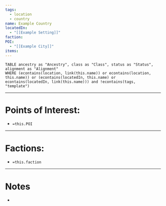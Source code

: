 ```yaml
---
tags:
  - location
  - country
name: Example Country
locatedIn:
  - "[[Example Setting]]"
faction: 
POI:
  - "[[Example City]]"
items:
---
```

```dataview
TABLE ancestry as "Ancestry", class as "Class", status as "Status", alignment as "Alignment"
WHERE (econtains(location, link(this.name)) or econtains(location, this.name)) or (econtains(locatedIn, this.name) or econtains(locatedIn, link(this.name))) and !econtains(tags, "template")
```

---
# Points of Interest:
- `=this.POI`

---
# Factions:
- `=this.faction`

---
# Notes
- 

